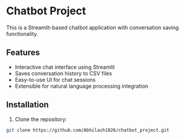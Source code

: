 # Chatbot Project

This is a Streamlit-based chatbot application with conversation saving functionality.

## Features

- Interactive chat interface using Streamlit
- Saves conversation history to CSV files
- Easy-to-use UI for chat sessions
- Extensible for natural language processing integration

## Installation

1. Clone the repository:

```bash
git clone https://github.com/Abhilash1026/chatbot_project.git
